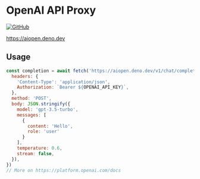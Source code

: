 # OpenAI API Proxy

[![GitHub](https://img.shields.io/badge/github-%23121011.svg?style=for-the-badge&logo=github&logoColor=white)](https://github.com/KusStar/deno-serverless-functions/tree/main/aiopen.deno.dev)

<https://aiopen.deno.dev>

## Usage

```js
const completion = await fetch('https://aiopen.deno.dev/v1/chat/completions', {
  headers: {
    'Content-Type': 'application/json',
    Authorization: `Bearer ${OPENAI_API_KEY}`,
  },
  method: 'POST',
  body: JSON.stringify({
    model: 'gpt-3.5-turbo',
    messages: [
      {
        content: 'Hello',
        role: 'user'
      }
    ],
    temperature: 0.6,
    stream: false,
  }),
})
// More on https://platform.openai.com/docs
```
